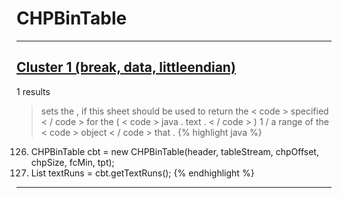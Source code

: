 # CHPBinTable

***

## [Cluster 1 (break, data, littleendian)](./1)
1 results
> sets the , if this sheet should be used to return the < code > specified < / code > for the ( < code > java . text . < / code > ) 1 / a range of the < code > object < / code > that . 
{% highlight java %}
126. CHPBinTable cbt = new CHPBinTable(header, tableStream, chpOffset, chpSize, fcMin, tpt);
136. List textRuns = cbt.getTextRuns();
{% endhighlight %}

***

